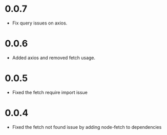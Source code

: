 # 0.0.7
- Fix query issues on axios.

# 0.0.6
- Added axios and removed fetch usage.

# 0.0.5
- Fixed the fetch require import issue

# 0.0.4
- Fixed the fetch not found issue by adding node-fetch to dependencies